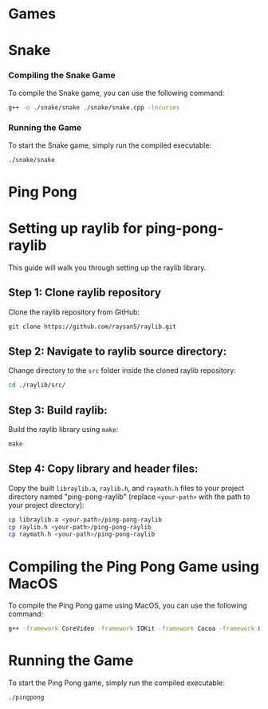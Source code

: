 # Games

# Snake

### Compiling the Snake Game

To compile the Snake game, you can use the following command:

```bash
g++ -o ./snake/snake ./snake/snake.cpp -lncurses
```

### Running the Game

To start the Snake game, simply run the compiled executable:

```bash
./snake/snake
```

# Ping Pong

# Setting up raylib for ping-pong-raylib

This guide will walk you through setting up the raylib library. 

## Step 1: Clone raylib repository

Clone the raylib repository from GitHub:

```bash
git clone https://github.com/raysan5/raylib.git
```

## Step 2: Navigate to raylib source directory:

Change directory to the `src` folder inside the cloned raylib repository:

```bash
cd ./raylib/src/
```

## Step 3: Build raylib:

Build the raylib library using `make`:

```bash
make
```

## Step 4: Copy library and header files:

Copy the built `libraylib.a`, `raylib.h`, and `raymath.h` files to your project directory named "ping-pong-raylib" (replace `<your-path>` with the path to your project directory):


```bash
cp libraylib.a <your-path>/ping-pong-raylib
cp raylib.h <your-path>/ping-pong-raylib
cp raymath.h <your-path>/ping-pong-raylib
```

# Compiling the Ping Pong Game using MacOS

To compile the Ping Pong game using MacOS, you can use the following command:

```bash
g++ -framework CoreVideo -framework IOKit -framework Cocoa -framework GLUT -framework OpenGL -std=c++11 libraylib.a pingpong.cpp -o pingpong
```

# Running the Game

To start the Ping Pong game, simply run the compiled executable:

```bash
./pingpong
```
